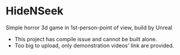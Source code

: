 # HideNSeek
Simple horror 3d game in 1st-person-point of view, build by Unreal

<ul>
  <li>This project has compile issue and cannot be built alone.</li>
<li>Too big to upload, only demonstration videos' link are provided.</li>

